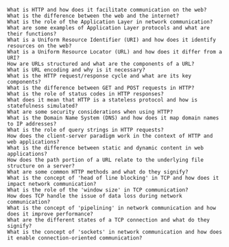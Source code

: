     What is HTTP and how does it facilitate communication on the web?
    What is the difference between the web and the internet?
    What is the role of the Application Layer in network communication?
    What are some examples of Application Layer protocols and what are their functions?
    What is a Uniform Resource Identifier (URI) and how does it identify resources on the web?
    What is a Uniform Resource Locator (URL) and how does it differ from a URI?
    How are URLs structured and what are the components of a URL?
    What is URL encoding and why is it necessary?
    What is the HTTP request/response cycle and what are its key components?
    What is the difference between GET and POST requests in HTTP?
    What is the role of status codes in HTTP responses?
    What does it mean that HTTP is a stateless protocol and how is statefulness simulated?
    What are some security considerations when using HTTP?
    What is the Domain Name System (DNS) and how does it map domain names to IP addresses?
    What is the role of query strings in HTTP requests?
    How does the client-server paradigm work in the context of HTTP and web applications?
    What is the difference between static and dynamic content in web applications?
    How does the path portion of a URL relate to the underlying file structure on a server?
    What are some common HTTP methods and what do they signify?
    What is the concept of 'head of line blocking' in TCP and how does it impact network communication?
    What is the role of the 'window size' in TCP communication?
    How does TCP handle the issue of data loss during network communication?
    What is the concept of 'pipelining' in network communication and how does it improve performance?
    What are the different states of a TCP connection and what do they signify?
    What is the concept of 'sockets' in network communication and how does it enable connection-oriented communication?
